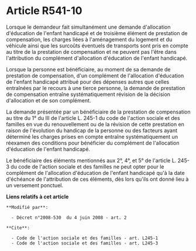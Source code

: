# Article R541-10

Lorsque le demandeur fait simultanément une demande d'allocation d'éducation de l'enfant handicapé et de troisième élément de
prestation de compensation, les charges liées à l'aménagement du logement et du véhicule ainsi que les surcoûts éventuels de
transports sont pris en compte au titre de la prestation de compensation et ne peuvent pas l'être dans l'attribution du
complément d'allocation d'éducation de l'enfant handicapé. 

Lorsque la personne est bénéficiaire, au moment de sa demande de prestation de compensation, d'un complément de l'allocation
d'éducation de l'enfant handicapé attribué pour des dépenses autres que celles entraînées par le recours à une tierce
personne, la demande de prestation de compensation entraîne systématiquement révision de la décision d'allocation et de son
complément. 

La demande présentée par un bénéficiaire de la prestation de compensation au titre du 1° du III de l'article L. 245-1 du code
de l'action sociale et des familles en vue du renouvellement ou de la révision de cette prestation en raison de l'évolution
du handicap de la personne ou des facteurs ayant déterminé les charges prises en compte entraîne systématiquement un réexamen
des conditions pour bénéficier du complément de l'allocation d'éducation de l'enfant handicapé. 

Le bénéficiaire des éléments mentionnés aux 2°, 4°, et 5° de l'article L. 245-3 du code de l'action sociale et des familles
ne peut opter pour le complément de l'allocation d'éducation de l'enfant handicapé qu'à la date d'échéance de l'attribution
de ces éléments, dès lors qu'ils ont donné lieu à un versement ponctuel.

**Liens relatifs à cet article**

	**Modifié par**:

	  - Décret n°2008-530  du 4 juin 2008 - art. 2

	**Cite**:

	  - Code de l'action sociale et des familles - art. L245-1
	  - Code de l'action sociale et des familles - art. L245-3
